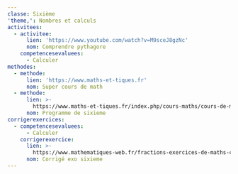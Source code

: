 ```yaml
---
classe: Sixième
'theme,': Nombres et calculs
activitees:
  - activitee:
      lien: 'https://www.youtube.com/watch?v=M9sceJ8gzNc'
      nom: Comprendre pythagore
    competencesevaluees:
      - Calculer
methodes:
  - methode:
      lien: 'https://www.maths-et-tiques.fr'
      nom: Super cours de math
  - methode:
      lien: >-
        https://www.maths-et-tiques.fr/index.php/cours-maths/cours-de-maths-niveau-sixieme
      nom: Programme de sixieme
corrigerexercices:
  - competencesevaluees:
      - Calculer
    corrigerexercice:
      lien: >-
        https://www.mathematiques-web.fr/fractions-exercices-de-maths-corriges-en-sixieme-6eme-1646
      nom: Corrigé exo sixieme
---
```


